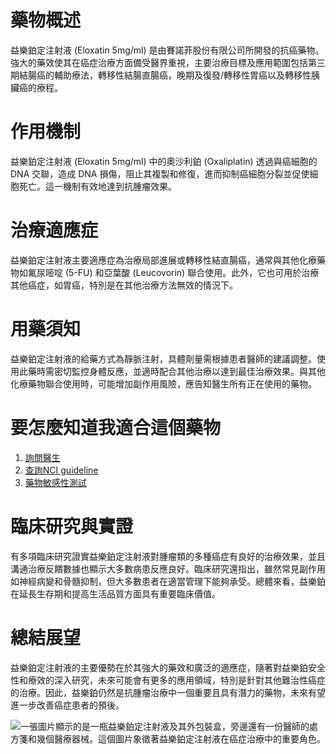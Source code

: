 # 藥物概述
益樂鉑定注射液 (Eloxatin 5mg/ml) 是由賽諾菲股份有限公司所開發的抗癌藥物。強大的藥效使其在癌症治療方面備受醫界重視，主要治療目標及應用範圍包括第三期結腸癌的輔助療法，轉移性結腸直腸癌，晚期及復發/轉移性胃癌以及轉移性胰臟癌的療程。

# 作用機制
益樂鉑定注射液 (Eloxatin 5mg/ml) 中的奧沙利鉑 (Oxaliplatin) 透過與癌細胞的 DNA 交聯，造成 DNA 損傷，阻止其複製和修復，進而抑制癌細胞分裂並促使細胞死亡。這一機制有效地達到抗腫瘤效果。

# 治療適應症
益樂鉑定注射液主要適應症為治療局部進展或轉移性結直腸癌，通常與其他化療藥物如氟尿嘧啶 (5-FU) 和亞葉酸 (Leucovorin) 聯合使用。此外，它也可用於治療其他癌症，如胃癌，特別是在其他治療方法無效的情況下。

# 用藥須知
益樂鉑定注射液的給藥方式為靜脈注射，具體劑量需根據患者醫師的建議調整。使用此藥時需密切監控身體反應，並適時配合其他治療以達到最佳治療效果。與其他化療藥物聯合使用時，可能增加副作用風險，應告知醫生所有正在使用的藥物。

# 要怎麼知道我適合這個藥物

1. [詢問醫生](./text/1-1.html)
2. [查詢NCI guideline](./text/1-2.html)
3. [藥物敏感性測試](./text/1-3.html)

# 臨床研究與實證
有多項臨床研究證實益樂鉑定注射液對腫瘤類的多種癌症有良好的治療效果，並且溝通治療反饋數據也顯示大多數病患反應良好。臨床研究還指出，雖然常見副作用如神經病變和骨髓抑制，但大多數患者在適當管理下能夠承受。總體來看，益樂鉑在延長生存期和提高生活品質方面具有重要臨床價值。

# 總結展望
益樂鉑定注射液的主要優勢在於其強大的藥效和廣泛的適應症，隨著對益樂鉑安全性和療效的深入研究，未來可能會有更多的應用領域，特別是針對其他難治性癌症的治療。因此，益樂鉑仍然是抗腫瘤治療中一個重要且具有潛力的藥物，未來有望進一步改善癌症患者的預後。

![一張圖片顯示的是一瓶益樂鉑定注射液及其外包裝盒，旁邊還有一份醫師的處方箋和幾個醫療器械。這個圖片象徵著益樂鉑定注射液在癌症治療中的重要角色。](https://i.imgur.com/PHnog0B.jpeg)